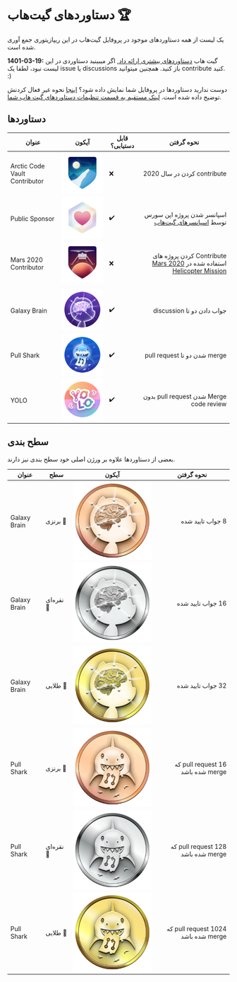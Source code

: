 # دستاوردهای گیت‌هاب 🏆


یک لیست از همه دستاوردهای موجود در پروفایل گیت‌هاب در این ریپازیتوری جمع آوری شده است.



**1401-03-19:** گیت هاب [دستاورد‌های بیشتری ارائه داد](https://github.blog/2022-06-09-introducing-achievements-recognizing-the-many-stages-of-a-developers-coding-journey/), اگر میبینید دستاوردی در این لیست نبود، لطفا یک issue یا discussions باز کنید. همچنین میتوانید contribute کنید. :)


دوست ندارید دستاورد‌ها در پروفایل شما نمایش داده شود؟ [اینجا](https://docs.github.com/account-and-profile/setting-up-and-managing-your-github-profile/managing-contribution-settings-on-your-profile/showing-your-private-contributions-and-achievements-on-your-profile#changing-the-visibility-of-achievements) نحوه غیر فعال کردنش توضیح داده شده است. [لینک مستقیم به قسمت تنظیمات دستاورد‌های گیت هاب شما](https://github.com/settings/profile#profile-settings-heading).

## دستاوردها
| عنوان                         | آیکون                                                                                                 | قابل دستیابی؟                                                                                  | نحوه گرفتن                                                                                                                                     |
| ----------------------------- | ----------------------------------------------------------------------------------------------------- | ---------------------------------------------------------------------------------------------- | ---------------------------------------------------------------------------------------------------------------------------------------------- |
| Arctic Code Vault Contributor | ![Arctic Code Vault Contributor Achievement Badge](/images/arctic-code-vault-contributor-default.png) | ❌                                                                                              | <p dir="rtl"> contribute کردن در سال 2020</p>                                                                                                  |
| Public Sponsor                | ![GitHub Sponsor Achievement Badge](/images/public-sponsor-default.png)                               | ✔️                                                                                              | <p dir="rtl"> اسپانسر شدن پروژه اپن سورس توسط [اسپانسر‌های گیت‌هاب](https://github.com/sponsors)</p>                                             |
| Mars 2020 Contributor         | ![Mars 2020 Helicopter Contributor Achievement Badge](/images/mars-2020-contributor-default.png)      | ❌                                                                                              | <p dir="rtl"> Contribute کردن پروژه های استفاده شده در [Mars 2020 Helicopter Mission](https://github.com/readme/nasa-ingenuity-helicopter)</p> |
|                               |                                                                                                       | <!-- this empty row is intentional to separate the original achievements from the new ones --> |
| Galaxy Brain                  | ![Galaxy Brain Badge](/images/galaxy-brain-default.png)                                               | ✔️                                                                                              | <p dir="rtl"> جواب دادن دو  تا discussion </p>                                                                                                 |
| Pull Shark                    | ![Pull Shark Badge](/images/pull-shark-default.png)                                                   | ✔️                                                                                              | <p dir="rtl"> merge شدن دو تا pull request<p/>                                                                                                 |
| YOLO                          | ![YOLO Badge](/images/yolo-default.png)                                                               | ✔️                                                                                              | <p dir="rtl"> Merge شدن  pull request بدون code review<p/>                                                                                     |

## سطح بندی

بعضی از دستاوردها علاوه بر ورژن اصلی خود سطح‌ بندی نیز دارند.

| عنوان        | سطح       | آیکون                                                               | نحوه گرفتن                                            |
| ------------ | --------- | ------------------------------------------------------------------- | ----------------------------------------------------- |
| Galaxy Brain | برنزی 🥉   | ![Galaxy Brain Bronze Badge](/images/tiers/galaxy-brain-bronze.png) | <p dir="rtl"> 8 جواب تایید شده<p/>                    |
| Galaxy Brain | نقره‌ای 🥈  | ![Galaxy Brain Silver Badge](/images/tiers/galaxy-brain-silver.png) | <p dir="rtl"> 16 جواب تایید شده<p/>                   |
| Galaxy Brain | طلایی 🥇   | ![Galaxy Brain Gold Badge](/images/tiers/galaxy-brain-gold.png)     | <p dir="rtl"> 32 جواب تایید شده<p/>                   |
| Pull Shark   | برنزی 🥉   | ![Pull Shark Bronze Badge](/images/tiers/pull-shark-bronze.png)     | <p dir="rtl"> 16 pull request که merge شده باشد<p/>   |
| Pull Shark   | ‌نقره‌ای 🥈 | ![Pull Shark Silver Badge](/images/tiers/pull-shark-silver.png)     | <p dir="rtl"> 128 pull request که merge شده باشد<p/>  |
| Pull Shark   | طلایی 🥇   | ![Pull Shark Gold Badge](/images/tiers/pull-shark-gold.png)         | <p dir="rtl"> 1024 pull request که merge شده باشد<p/> |

